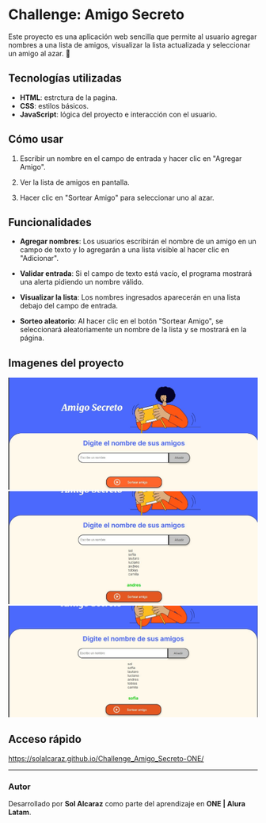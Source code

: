 # Challenge: Amigo Secreto

Este proyecto es una aplicación web sencilla que permite al usuario agregar nombres a una lista de amigos, visualizar la lista actualizada y seleccionar un amigo al azar. 🚀


## Tecnologías utilizadas
- **HTML**: estrctura de la pagina.
- **CSS**: estilos básicos.
- **JavaScript**: lógica del proyecto e interacción con el usuario.


## Cómo usar
1. Escribir un nombre en el campo de entrada y hacer clic en "Agregar Amigo".

2. Ver la lista de amigos en pantalla.

3. Hacer clic en "Sortear Amigo" para seleccionar uno al azar.


## Funcionalidades

- **Agregar nombres**: Los usuarios escribirán el nombre de un amigo en un campo de texto y lo agregarán a una lista visible al hacer clic en "Adicionar".

- **Validar entrada**: Si el campo de texto está vacío, el programa mostrará una alerta pidiendo un nombre válido.

- **Visualizar la lista**: Los nombres ingresados aparecerán en una lista debajo del campo de entrada.

- **Sorteo aleatorio**: Al hacer clic en el botón "Sortear Amigo", se seleccionará aleatoriamente un nombre de la lista y se mostrará en la página.


## Imagenes del proyecto
![Proyecto1](img/dca4af07-82e5-458d-9575-f829abb2bf46.jpg)
![Proyecto2](img/7989c300-6e23-47bf-85fa-b691b51f650e.jpg)
![Proyecto3](img/6696ad84-d408-49d2-8069-aa4189218262.jpg)

## Acceso rápido
https://solalcaraz.github.io/Challenge_Amigo_Secreto-ONE/

---
### Autor
Desarrollado por **Sol Alcaraz** como parte del aprendizaje en **ONE | Alura Latam**.

